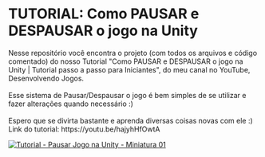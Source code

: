  <h1>TUTORIAL: Como PAUSAR e DESPAUSAR o jogo na Unity</h1>
Nesse repositório você encontra o projeto (com todos os arquivos e código comentado) do nosso Tutorial "Como PAUSAR e DESPAUSAR o jogo na Unity | Tutorial passo a passo para Iniciantes", do meu canal no YouTube, Desenvolvendo Jogos.
<br>
<br>
Esse sistema de Pausar/Despausar o jogo é bem simples de se utilizar e fazer alterações quando necessário :)
<br>
<br>
Espero que se divirta bastante e aprenda diversas coisas novas com ele :)
<br>
Link do tutorial: https://youtu.be/hajyhHfOwtA

<a href="https://youtu.be/hajyhHfOwtA" target="_blank">![Tutorial - Pausar Jogo na Unity - Miniatura 01](https://user-images.githubusercontent.com/102618272/173411167-019673a8-8556-4b3f-b55e-74179709b247.png)</a>
